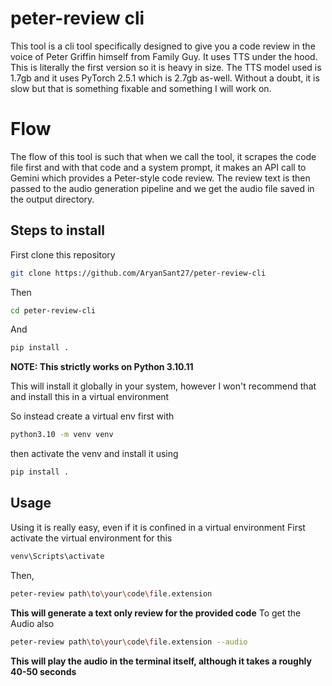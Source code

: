 ﻿# peter-review cli

This tool is a cli tool specifically designed to give you a code review in the voice of Peter Griffin himself from Family Guy. It uses TTS under the hood. This is literally the first version so it is heavy in size. The TTS model used is 1.7gb and it uses PyTorch 2.5.1 which is 2.7gb as-well. Without a doubt, it is slow but that is something fixable and something I will work on.


# Flow
The flow of this tool is such that when we call the tool, it scrapes the code file first and with that code and a system prompt, it makes an API call to Gemini which provides a Peter-style code review. The review text is then passed to the audio generation pipeline and we get the audio file saved in the output directory.


## Steps to install

First clone this repository 

```bash
git clone https://github.com/AryanSant27/peter-review-cli
```
Then 
```bash
cd peter-review-cli
```
And
```bash
pip install .
```
**NOTE: This strictly works on Python 3.10.11**

This will install it globally in your system, however I won't recommend that and install this in a virtual environment

So instead create a virtual env first with
```bash
python3.10 -m venv venv
```
then activate the venv and install it using 

```bash
pip install .
```
## Usage

Using it is really easy, even if it is confined in a virtual environment
First activate the virtual environment for this

```bash
venv\Scripts\activate
```
Then,
```bash
peter-review path\to\your\code\file.extension
```

**This will generate a text only review for the provided code**
To get the Audio also

```bash
peter-review path\to\your\code\file.extension --audio
```

**This will play the audio in the terminal itself, although it takes a roughly 40-50 seconds**



